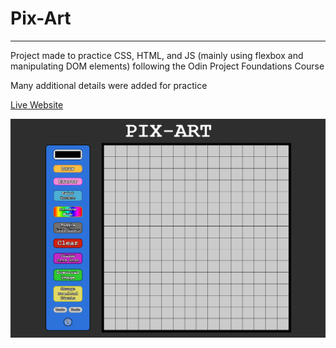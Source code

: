 # Pix-Art
---
Project made to practice CSS, HTML, and JS (mainly using flexbox and manipulating DOM elements) 
following the Odin Project Foundations Course

Many additional details were added for practice

[Live Website](https://austin-tsai.github.io/pix-art/)

![Website Image](./assets/Pix-Art-Website.png "Preview of website")